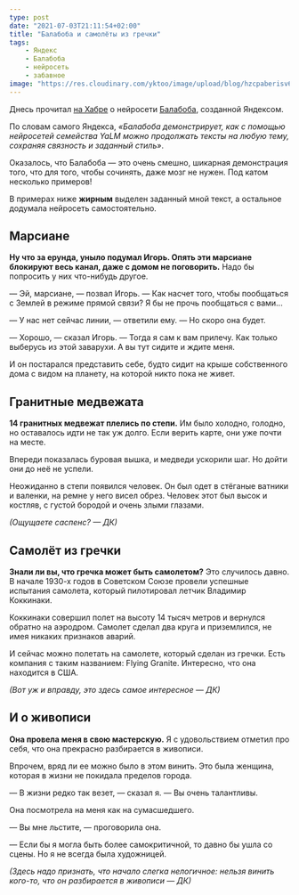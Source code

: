 ```yaml
---
type: post
date: "2021-07-03T21:11:54+02:00"
title: "Балабоба и самолёты из гречки"
tags:
    - Яндекс
    - Балабоба
    - нейросеть
    - забавное
image: "https://res.cloudinary.com/yktoo/image/upload/blog/hzcpaberisv6mpnvbx2f.jpg"
---
```


Днесь прочитал [на Хабре](https://habr.com/ru/news/t/563390/) о нейросети [Балабоба](https://yandex.ru/lab/yalm), созданной Яндексом.

По словам самого Яндекса, *«Балабоба демонстрирует, как с помощью нейросетей семейства YaLM можно продолжать тексты на любую тему, сохраняя связность и заданный стиль»*.

Оказалось, что Балабоба — это очень смешно, шикарная демонстрация того, что для того, чтобы сочинять, даже мозг не нужен. Под катом несколько примеров!

<!--more-->

В примерах ниже **жирным** выделен заданный мной текст, а остальное додумала нейросеть самостоятельно.

## Марсиане

**Ну что за ерунда, уныло подумал Игорь. Опять эти марсиане блокируют весь канал, даже с домом не поговорить.** Надо бы попросить у них что-нибудь другое.

— Эй, марсиане, — позвал Игорь. — Как насчет того, чтобы пообщаться с Землей в режиме прямой связи? Я бы не прочь пообщаться с вами...

— У нас нет сейчас линии, — ответили ему. — Но скоро она будет.

— Хорошо, — сказал Игорь. — Тогда я сам к вам прилечу. Как только выберусь из этой заварухи. А вы тут сидите и ждите меня.

И он постарался представить себе, будто сидит на крыше собственного дома с видом на планету, на которой никто пока не живет.

## Гранитные медвежата

**14 гранитных медвежат плелись по степи.** Им было холодно, голодно, но оставалось идти не так уж долго. Если верить карте, они уже почти на месте.

Впереди показалась буровая вышка, и медведи ускорили шаг. Но дойти они до неё не успели.

Неожиданно в степи появился человек. Он был одет в стёганые ватники и валенки, на ремне у него висел обрез. Человек этот был высок и костляв, с густой бородой и очень злыми глазами.

*(Ощущаете саспенс? — ДК)*

## Самолёт из гречки

**Знали ли вы, что гречка может быть самолетом?** Это случилось давно. В начале 1930-х годов в Советском Союзе провели успешные испытания самолета, который пилотировал летчик Владимир Коккинаки.

Коккинаки совершил полет на высоту 14 тысяч метров и вернулся обратно на аэродром. Самолет сделал два круга и приземлился, не имея никаких признаков аварий.

И сейчас можно полетать на самолете, который сделан из гречки. Есть компания с таким названием: Flying Granite. Интересно, что она находится в США.

*(Вот уж и вправду, это здесь самое интересное — ДК)*

## И о живописи

**Она провела меня в свою мастерскую.** Я с удовольствием отметил про себя, что она прекрасно разбирается в живописи.

Впрочем, вряд ли ее можно было в этом винить. Это была женщина, которая в жизни не покидала пределов города.

— В жизни редко так везет, — сказал я. — Вы очень талантливы.

Она посмотрела на меня как на сумасшедшего.

— Вы мне льстите, — проговорила она.

— Если бы я могла быть более самокритичной, то давно бы ушла со сцены. Но я не всегда была художницей.

*(Здесь надо признать, что начало слегка нелогичное: нельзя винить кого-то, что он разбирается в живописи — ДК)*
